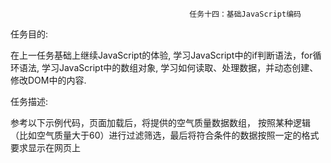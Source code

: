                                             任务十四：基础JavaScript编码
任务目的:

在上一任务基础上继续JavaScript的体验,
学习JavaScript中的if判断语法，for循环语法,
学习JavaScript中的数组对象,
学习如何读取、处理数据，并动态创建、修改DOM中的内容.

任务描述:

参考以下示例代码，页面加载后，将提供的空气质量数据数组，
按照某种逻辑（比如空气质量大于60）进行过滤筛选，最后将符合条件的数据按照一定的格式要求显示在网页上
